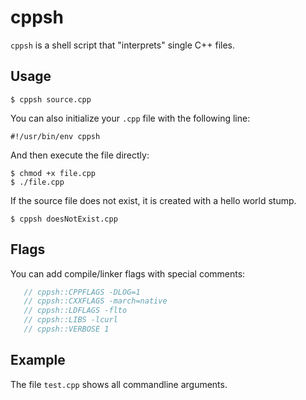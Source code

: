 # cppsh

`cppsh` is a shell script that "interprets" single C++ files.

## Usage

    $ cppsh source.cpp

You can also initialize your `.cpp` file with the following line:

    #!/usr/bin/env cppsh

And then execute the file directly:

    $ chmod +x file.cpp
	$ ./file.cpp

If the source file does not exist, it is created with a hello world stump.

    $ cppsh doesNotExist.cpp

## Flags

You can add compile/linker flags with special comments:
```cpp
   // cppsh::CPPFLAGS -DLOG=1
   // cppsh::CXXFLAGS -march=native
   // cppsh::LDFLAGS -flto
   // cppsh::LIBS -lcurl
   // cppsh::VERBOSE 1
```

## Example

The file `test.cpp` shows all commandline arguments.

